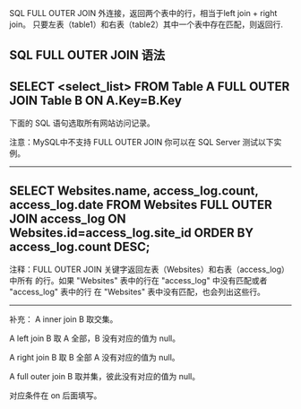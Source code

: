 SQL FULL OUTER JOIN 外连接，返回两个表中的行，相当于left join + right join。
只要左表（table1）和右表（table2）其中一个表中存在匹配，则返回行.


SQL FULL OUTER JOIN 语法
----------------------------------------------------
SELECT <select_list>
FROM Table A 
FULL OUTER JOIN Table B
ON A.Key=B.Key
----------------------------------------------------

下面的 SQL 语句选取所有网站访问记录。

注意：MySQL中不支持 FULL OUTER JOIN
你可以在 SQL Server 测试以下实例。

----------------------------------------------------
SELECT Websites.name, access_log.count, access_log.date
FROM Websites
FULL OUTER JOIN access_log
ON Websites.id=access_log.site_id
ORDER BY access_log.count DESC;
----------------------------------------------------

注释：FULL OUTER JOIN 关键字返回左表（Websites）和右表（access_log）中所有
的行。如果 "Websites" 表中的行在 "access_log" 中没有匹配或者 "access_log" 表中的行
在 "Websites" 表中没有匹配，也会列出这些行。

----------------------------------------------------
补充：
A inner join B 取交集。

A left join B 取 A 全部，B 没有对应的值为 null。

A right join B 取 B 全部 A 没有对应的值为 null。

A full outer join B 取并集，彼此没有对应的值为 null。

对应条件在 on 后面填写。


